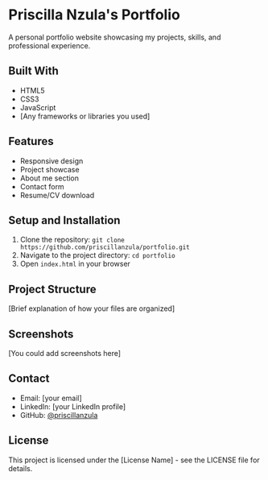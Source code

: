 # Priscilla Nzula's Portfolio

A personal portfolio website showcasing my projects, skills, and professional experience.

## Built With
- HTML5
- CSS3
- JavaScript
- [Any frameworks or libraries you used]

## Features
- Responsive design
- Project showcase
- About me section
- Contact form
- Resume/CV download

## Setup and Installation
1. Clone the repository: `git clone https://github.com/priscillanzula/portfolio.git`
2. Navigate to the project directory: `cd portfolio`
3. Open `index.html` in your browser

## Project Structure
[Brief explanation of how your files are organized]

## Screenshots
[You could add screenshots here]

## Contact
- Email: [your email]
- LinkedIn: [your LinkedIn profile]
- GitHub: [@priscillanzula](https://github.com/priscillanzula)

## License
This project is licensed under the [License Name] - see the LICENSE file for details.
